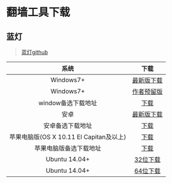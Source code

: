 # 翻墙工具下载

## 蓝灯

> [蓝灯github](https://github.com/getlantern/download)

|系统|下载|
|:---:|:---:|
|Windows7+|[最新版下载](https://raw.githubusercontent.com/getlantern/lantern-binaries/master/lantern-installer.exe )|
|Windows7+|[作者预留版](https://github.com/BrucePhoebus/developer-note/tree/big-file/资源积累/资源/工具/lantern-installer.exe)|
|window备选下载地址|[下载](https://s3.amazonaws.com/lantern/lantern-installer.exe)|
|安卓|[最新版下载](https://raw.githubusercontent.com/getlantern/lantern-binaries/master/lantern-installer.apk)|
|安卓备选下载地址|[下载](https://s3.amazonaws.com/lantern/lantern-installer.apk)|
|苹果电脑版(OS X 10.11 El Capitan及以上)|[下载](https://raw.githubusercontent.com/getlantern/lantern-binaries/master/lantern-installer.dmg)|
|苹果电脑版备选下载地址|[下载](https://s3.amazonaws.com/lantern/lantern-installer.dmg)|
|Ubuntu 14.04+|[32位下载](https://raw.githubusercontent.com/getlantern/lantern-binaries/master/lantern-installer-32-bit.deb)|
|Ubuntu 14.04+|[64位下载](https://raw.githubusercontent.com/getlantern/lantern-binaries/master/lantern-installer-64-bit.deb)|

